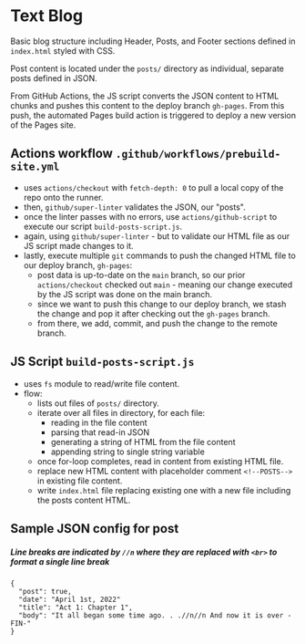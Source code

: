 # Text Blog

Basic blog structure including Header, Posts, and Footer sections defined in `index.html` styled with CSS.

Post content is located under the `posts/` directory as individual, separate posts defined in JSON.

From GitHub Actions, the JS script converts the JSON content to HTML chunks and pushes this content to the deploy branch `gh-pages`. From this push, the automated Pages build action is triggered to deploy a new version of the Pages site.

## Actions workflow `.github/workflows/prebuild-site.yml`
- uses `actions/checkout` with `fetch-depth: 0` to pull a local copy of the repo onto the runner.
- then, `github/super-linter` validates the JSON, our "posts".
- once the linter passes with no errors, use `actions/github-script` to execute our script `build-posts-script.js`.
- again, using `github/super-linter` - but to validate our HTML file as our JS script made changes to it.
- lastly, execute multiple `git` commands to push the changed HTML file to our deploy branch, `gh-pages`:
  - post data is up-to-date on the `main` branch, so our prior `actions/checkout` checked out `main` - meaning our change executed by the JS script was done on the main branch.
  - since we want to push this change to our deploy branch, we stash the change and pop it after checking out the `gh-pages` branch.
  - from there, we add, commit, and push the change to the remote branch.

## JS Script `build-posts-script.js`
- uses `fs` module to read/write file content.
- flow:
  - lists out files of `posts/` directory.
  - iterate over all files in directory, for each file:
    - reading in the file content
    - parsing that read-in JSON
    - generating a string of HTML from the file content
    - appending string to single string variable
  - once for-loop completes, read in content from existing HTML file.
  - replace new HTML content with placeholder comment `<!--POSTS-->` in existing file content.
  - write `index.html` file replacing existing one with a new file including the posts content HTML.

## Sample JSON config for post
##### Line breaks are indicated by `//n` where they are replaced with `<br>` to format a single line break
```
{
  "post": true,
  "date": "April 1st, 2022"
  "title": "Act 1: Chapter 1",
  "body": "It all began some time ago. . .//n//n And now it is over -FIN-"
}
```
